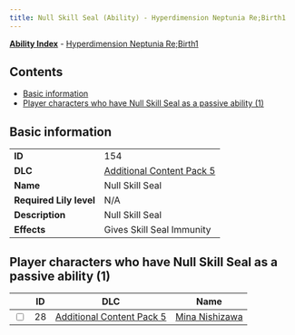 ```yaml
---
title: Null Skill Seal (Ability) - Hyperdimension Neptunia Re;Birth1
---
```


[**Ability Index**](/neptunia/rb1/ability/index.html) - [Hyperdimension Neptunia Re;Birth1](/neptunia/rb1)

## Contents

- [Basic information](#basic-information)
- [Player characters who have Null Skill Seal as a passive ability (1)](#player-characters-who-have-null-skill-seal-as-a-passive-ability-1)

## Basic information

|   |   |
| -- | -- |
| **ID** | 154 |
| **DLC** | [Additional Content Pack 5](/neptunia/rb1/dlc/14-pack5.html) |
| **Name** | Null Skill Seal |
| **Required Lily level** | N/A |
| **Description** | Null Skill Seal |
| **Effects** | Gives Skill Seal Immunity |


## Player characters who have Null Skill Seal as a passive ability (1)

|    | ID | DLC | Name |
| -- | -- | --- | ---- |
| <input type="checkbox" id="rb1-player-14-28" class="trackbox" /> | 28 | [Additional Content Pack 5](/neptunia/rb1/dlc/14-pack5.html) | [Mina Nishizawa](/neptunia/rb1/player/14-28-mina-nishizawa.html) |
